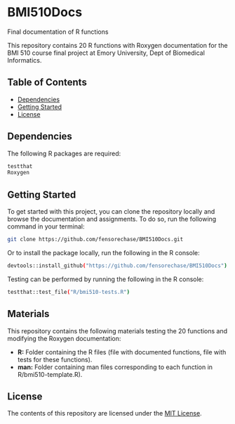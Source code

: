 # BMI510Docs
Final documentation of R functions


This repository contains 20 R functions with Roxygen documentation for the BMI 510 course final project at Emory University, Dept of Biomedical Informatics.

## Table of Contents

- [Dependencies](#dependencies)
- [Getting Started](#getting-started)
- [License](#license)

## Dependencies
The following R packages are required:
```sh
testthat
Roxygen
```


## Getting Started

To get started with this project, you can clone the repository locally and browse the documentation and assignments. To do so, run the following command in your terminal:

```sh
git clone https://github.com/fensorechase/BMI510Docs.git
```

Or to install the package locally, run the following in the R console: 
```sh
devtools::install_github("https://github.com/fensorechase/BMI510Docs")
```

Testing can be performed by running the following in the R console: 
```sh
testthat::test_file("R/bmi510-tests.R")
```

## Materials

This repository contains the following materials testing the 20 functions and modifying the Roxygen documentation:

- **R:** Folder containing the R files (file with documented functions, file with tests for these functions).
- **man:** Folder containing man files corresponding to each function in R/bmi510-template.R).


## License

The contents of this repository are licensed under the [MIT License](./LICENSE).
